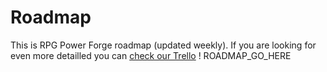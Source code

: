 # Roadmap

This is RPG Power Forge roadmap (updated weekly). If you are looking for even more detailled you can [check our Trello](TRELLO_WEBSITE_LINK) !
ROADMAP_GO_HERE